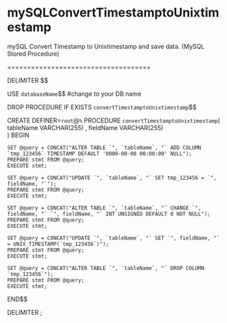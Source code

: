 mySQLConvertTimestamptoUnixtimestamp
====================================

mySQL Convert Timestamp to Unixtimestamp and save data. (MySQL Stored Procedure)

====================================

DELIMITER $$

USE `databaseName`$$ #change to your DB name

DROP PROCEDURE IF EXISTS `convertTimestamptoUnixtimestamp`$$

CREATE DEFINER=`root`@`%` PROCEDURE `convertTimestamptoUnixtimestamp`(
    tableName VARCHAR(255)
    , fieldName VARCHAR(255)    
)
BEGIN

    SET @query = CONCAT("ALTER TABLE `", `tableName`, "` ADD COLUMN `tmp_123456` TIMESTAMP DEFAULT '0000-00-00 00:00:00' NULL");
	PREPARE stmt FROM @query;
	EXECUTE stmt;              

    SET @query = CONCAT("UPDATE `", `tableName`, "` SET tmp_123456 = `", fieldName, "`");
	PREPARE stmt FROM @query;
	EXECUTE stmt;              

    SET @query = CONCAT("ALTER TABLE `", `tableName`, "` CHANGE `", fieldName, "` `", fieldName, "` INT UNSIGNED DEFAULT 0 NOT NULL");
	PREPARE stmt FROM @query;
	EXECUTE stmt;              

    SET @query = CONCAT("UPDATE `", `tableName`, "` SET `", fieldName, "` = UNIX_TIMESTAMP(`tmp_123456`)");
	PREPARE stmt FROM @query;
	EXECUTE stmt;              

    SET @query = CONCAT("ALTER TABLE `", `tableName`, "` DROP COLUMN `tmp_123456`");
	PREPARE stmt FROM @query;
	EXECUTE stmt;              
        
END$$

DELIMITER ;
